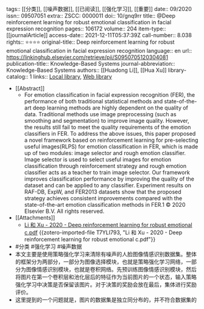 tags:: [[分类]], [[噪声数据]], [[已阅读]], [[强化学习]], [[重要]]
date:: 09/2020
issn:: 09507051
extra:: ZSCC: 0000011
doi:: 10/gnq9rr
title:: @Deep reinforcement learning for robust emotional classification in facial expression recognition
pages:: 106172
volume:: 204
item-type:: [[journalArticle]]
access-date:: 2021-12-11T05:37:39Z
call-number:: 8.038
rights:: ⭐⭐⭐⭐
original-title:: Deep reinforcement learning for robust emotional classification in facial expression recognition
language:: en
url:: https://linkinghub.elsevier.com/retrieve/pii/S0950705120304081
publication-title:: Knowledge-Based Systems
journal-abbreviation:: Knowledge-Based Systems
authors:: [[Huadong Li]], [[Hua Xu]]
library-catalog:: 1
links:: [Local library](zotero://select/library/items/2MISUPF4), [Web library](https://www.zotero.org/users/8746250/items/2MISUPF4)

- [[Abstract]]
	- For emotion classification in facial expression recognition (FER), the performance of both traditional statistical methods and state-of-the-art deep learning methods are highly dependent on the quality of data. Traditional methods use image preprocessing (such as smoothing and segmentation) to improve image quality. However, the results still fail to meet the quality requirements of the emotion classifiers in FER. To address the above issues, this paper proposed a novel framework based on reinforcement learning for pre-selecting useful images(RLPS) for emotion classification in FER, which is made up of two modules: image selector and rough emotion classifier. Image selector is used to select useful images for emotion classification through reinforcement strategy and rough emotion classifier acts as a teacher to train image selector. Our framework improves classification performance by improving the quality of the dataset and can be applied to any classifier. Experiment results on RAF-DB, ExpW, and FER2013 datasets show that the proposed strategy achieves consistent improvements compared with the state-of-the-art emotion classification methods in FER.1 © 2020 Elsevier B.V. All rights reserved.
- [[Attachments]]
	- [Li 和 Xu - 2020 - Deep reinforcement learning for robust emotional c.pdf](zotero://select/library/items/T7YLI793) {{zotero-imported-file T7YLI793, "Li 和 Xu - 2020 - Deep reinforcement learning for robust emotional c.pdf"}}
- #分类 #强化学习 #噪声数据
- 本文主要是使用策略强化学习来清除有噪声的人脸图像情感识别数据集。整体的框架分为两部分，一部分为图像选择模块，也就是策略强化学习网络，一部分为图像情感识别模块，也就是卷积网络。先预训练图像情感识别模块，然后将图片在第一个卷积层和池化层后的特征作为当前图片的一个状态，输入策略强化学习中决策是否保留该图片。对于决策的奖励会放在最后，集体进行奖励评价。
- 这里提到的一个问题就是，图片的数据集是独立同分布的，并不符合数据集的